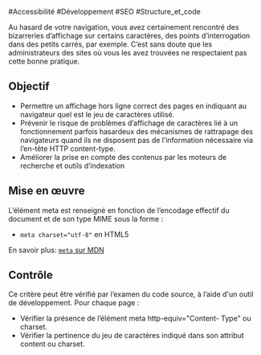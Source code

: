 
#Accessibilité #Développement #SEO #Structure_et_code

Au hasard de votre navigation, vous avez certainement rencontré des bizarreries d’affichage sur certains caractères, des points d’interrogation dans des petits carrés, par exemple. C’est sans doute que les administrateurs des sites où vous les avez trouvées ne respectaient pas cette bonne pratique.

Objectif
--------

*   Permettre un affichage hors ligne correct des pages en indiquant au navigateur quel est le jeu de caractères utilisé.
*   Prévenir le risque de problèmes d’affichage de caractères lié à un fonctionnement parfois hasardeux des mécanismes de rattrapage des navigateurs quand ils ne disposent pas de l’information nécessaire via l’en-tête HTTP content-type.
*   Améliorer la prise en compte des contenus par les moteurs de recherche et outils d’indexation

Mise en œuvre
-------------

L’élément meta est renseigné en fonction de l’encodage effectif du document et de son type MIME sous la forme :

*   `meta charset="utf-8"` en HTML5

En savoir plus: [`meta` sur MDN](https://developer.mozilla.org/fr/docs/Web/HTML/Element/meta)

Contrôle
--------

Ce critère peut être vérifié par l’examen du code source, à l’aide d'un outil de développement. Pour chaque page :

*   Vérifier la présence de l’élément meta http-equiv="Content- Type" ou charset.
*   Vérifier la pertinence du jeu de caractères indiqué dans son attribut content ou charset.
